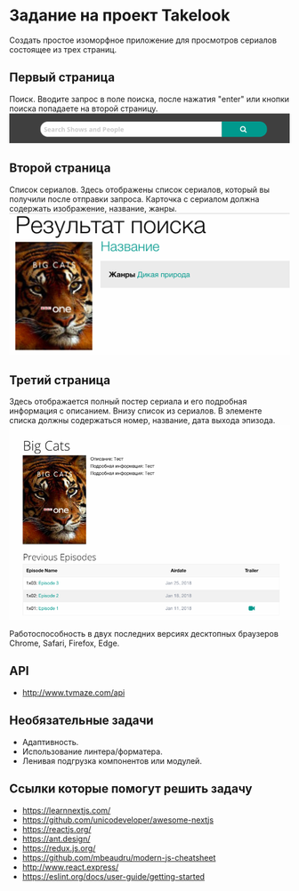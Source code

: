 # Задание на проект Takelook

Создать простое изоморфное приложение для просмотров сериалов состоящее из трех страниц.

## Первый страница

Поиск. Вводите запрос в поле поиска, после нажатия "enter" или кнопки поиска попадаете на второй страницу.
![](2018-04-03_18-22-52.png)

## Второй страница

Cписок сериалов. Здесь отображены список сериалов, который вы получили после отправки запроса. Карточка с сериалом должна содержать изображение, название, жанры.
![](2018-04-03_18-27-04.png)

## Третий страница

Здесь отображается полный постер сериала и его подробная информация с описанием. Внизу список из сериалов. В элементе списка должны содержаться номер, название, дата выхода эпизода.
![](2018-04-03_18-31-42.png)

Работоспособность в двух последних версиях десктопных браузеров Chrome, Safari, Firefox, Edge.

## API

- http://www.tvmaze.com/api

## Необязательные задачи

- Адаптивность.
- Использование линтера/форматера.
- Ленивая подгрузка компонентов или модулей.

## Ссылки которые помогут решить задачу

- https://learnnextjs.com/
- https://github.com/unicodeveloper/awesome-nextjs
- https://reactjs.org/
- https://ant.design/
- https://redux.js.org/
- https://github.com/mbeaudru/modern-js-cheatsheet
- http://www.react.express/
- https://eslint.org/docs/user-guide/getting-started
